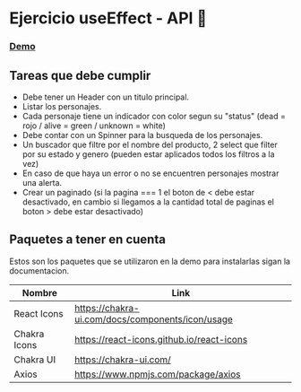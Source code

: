 # Ejercicio useEffect - API 🛒

### [Demo](https://ada-ejercicio-use-effect.vercel.app/#)

## Tareas que debe cumplir

- Debe tener un Header con un titulo principal.
- Listar los personajes.
- Cada personaje tiene un indicador con color segun su "status" (dead = rojo / alive = green / unknown = white)
- Debe contar con un Spinner para la busqueda de los personajes.
- Un buscador que filtre por el nombre del producto, 2 select que filter por su estado y genero (pueden estar aplicados todos los filtros a la vez)
- En caso de que haya un error o no se encuentren personajes mostrar una alerta.
- Crear un paginado (si la pagina === 1 el boton de < debe estar desactivado, en cambio si llegamos a la cantidad total de paginas el boton > debe estar desactivado)

## Paquetes a tener en cuenta

Estos son los paquetes que se utilizaron en la demo para instalarlas sigan la documentacion.

| Nombre       | Link                                             |
| ------------ | ------------------------------------------------ |
| React Icons  | https://chakra-ui.com/docs/components/icon/usage |
| Chakra Icons | https://react-icons.github.io/react-icons        |
| Chakra UI    | https://chakra-ui.com/                           |
| Axios        | https://www.npmjs.com/package/axios              |
